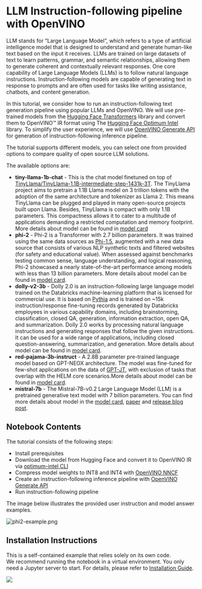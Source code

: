 # LLM Instruction-following pipeline with OpenVINO 

LLM stands for “Large Language Model”, which refers to a type of artificial intelligence model that is designed to understand and generate human-like text based on the input it receives. LLMs are trained on large datasets of text to learn patterns, grammar, and semantic relationships, allowing them to generate coherent and contextually relevant responses. One core capability of Large Language Models (LLMs) is to follow natural language instructions. Instruction-following models are capable of generating text in response to prompts and are often used for tasks like writing assistance, chatbots, and content generation.

In this tutorial, we consider how to run an instruction-following text generation pipeline using popular LLMs and OpenVINO. We will use pre-trained models from the [Hugging Face Transformers](https://huggingface.co/docs/transformers/index) library and convert them to OpenVINO™ IR format using The [Hugging Face Optimum Intel](https://huggingface.co/docs/optimum/intel/index) library. To simplify the user experience, we will use [OpenVINO Generate API](https://github.com/openvinotoolkit/openvino.genai) for generation of instruction-following inference pipeline.  


The tutorial supports different models, you can select one from provided options to compare quality of open source LLM solutions.

The available options are:

* **tiny-llama-1b-chat** - This is the chat model finetuned on top of [TinyLlama/TinyLlama-1.1B-intermediate-step-1431k-3T](https://huggingface.co/TinyLlama/TinyLlama-1.1B-intermediate-step-1431k-3T). The TinyLlama project aims to pretrain a 1.1B Llama model on 3 trillion tokens with the adoption of the same architecture and tokenizer as Llama 2. This means TinyLlama can be plugged and played in many open-source projects built upon Llama. Besides, TinyLlama is compact with only 1.1B parameters. This compactness allows it to cater to a multitude of applications demanding a restricted computation and memory footprint. More details about model can be found in [model card](https://huggingface.co/TinyLlama/TinyLlama-1.1B-Chat-v1.0)
* **phi-2** - Phi-2 is a Transformer with 2.7 billion parameters. It was trained using the same data sources as [Phi-1.5](https://huggingface.co/microsoft/phi-1_5), augmented with a new data source that consists of various NLP synthetic texts and filtered websites (for safety and educational value). When assessed against benchmarks testing common sense, language understanding, and logical reasoning, Phi-2 showcased a nearly state-of-the-art performance among models with less than 13 billion parameters. More details about model can be found in [model card](https://huggingface.co/microsoft/phi-2#limitations-of-phi-2).
* **dolly-v2-3b** - Dolly 2.0 is an instruction-following large language model trained on the Databricks machine-learning platform that is licensed for commercial use. It is based on [Pythia](https://github.com/EleutherAI/pythia) and is trained on ~15k instruction/response fine-tuning records generated by Databricks employees in various capability domains, including brainstorming, classification, closed QA, generation, information extraction, open QA, and summarization. Dolly 2.0 works by processing natural language instructions and generating responses that follow the given instructions. It can be used for a wide range of applications, including closed question-answering, summarization, and generation. More details about model can be found in [model card](https://huggingface.co/databricks/dolly-v2-3b).
* **red-pajama-3b-instruct** -  A 2.8B parameter pre-trained language model based on GPT-NEOX architecture. The model was fine-tuned for few-shot applications on the data of [GPT-JT](https://huggingface.co/togethercomputer/GPT-JT-6B-v1), with exclusion of tasks that overlap with the HELM core scenarios.More details about model can be found in [model card](https://huggingface.co/togethercomputer/RedPajama-INCITE-Instruct-3B-v1).
* **mistral-7b** - The Mistral-7B-v0.2 Large Language Model (LLM) is a pretrained generative text model with 7 billion parameters. You can find more details about model in the [model card](https://huggingface.co/mistralai/Mistral-7B-Instruct-v0.2), [paper](https://arxiv.org/abs/2310.06825) and [release blog post](https://mistral.ai/news/announcing-mistral-7b/).

## Notebook Contents

The tutorial consists of the following steps:

- Install prerequisites
- Download the model from Hugging Face and convert it to OpenVINO IR via [optimum-intel CLI](https://github.com/huggingface/optimum-intel)
- Compress model weights to INT8 and INT4 with [OpenVINO NNCF](https://github.com/openvinotoolkit/nncf)
- Create an instruction-following inference pipeline with [OpenVINO Generate API](https://github.com/openvinotoolkit/openvino.genai/blob/master/src/README.md)
- Run instruction-following pipeline

The image below illustrates the provided user instruction and model answer examples.

![phi2-example.png](https://github.com/openvinotoolkit/openvino_notebooks/assets/29454499/daafd702-5a42-4f54-ae72-2e4480d73501)

## Installation Instructions

This is a self-contained example that relies solely on its own code.</br>
We recommend  running the notebook in a virtual environment. You only need a Jupyter server to start.
For details, please refer to [Installation Guide](../../README.md).

<img referrerpolicy="no-referrer-when-downgrade" src="https://static.scarf.sh/a.png?x-pxid=5b5a4db0-7875-4bfb-bdbd-01698b5b1a77&file=notebooks/llm-question-answering/README.md" />
